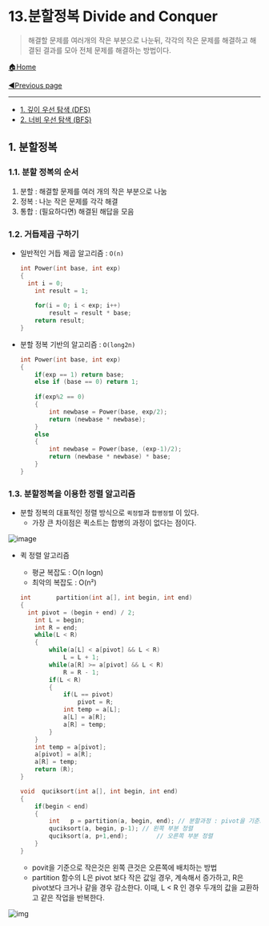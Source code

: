 # 13.분할정복 Divide and Conquer

>해결할 문제를 여러개의 작은 부분으로 나눈뒤, 각각의 작은 문제를 해결하고 해결된 결과를 모아 전체 문제를 해결하는 방법이다. 

[🏠Home](https://github.com/batboy118/Study_Note)

[◀Previous page ](./)

---

<!-- TOC -->

- [1. 깊이 우선 탐색 (DFS)](#1-깊이-우선-탐색-dfs)
- [2. 너비 우선 탐색 (BFS)](#2-너비-우선-탐색-bfs)

<!-- /TOC -->

## 1. 분할정복

### 1.1. 분할 정복의 순서

1. 분할 : 해결할 문제를 여러 개의 작은 부분으로 나눔
2. 정복 : 나눈 작은 문제를 각각 해결
3. 통합 : (필요하다면) 해결된 해답을 모음

### 1.2. 거듭제곱 구하기

- 일반적인 거듭 제곱 알고리즘 : `O(n)`

  ```c
  int Power(int base, int exp)
  {
  	int i = 0;
      int result = 1;
      
      for(i = 0; i < exp; i++)
          result = result * base;
      return result;
  }
  ```

- 분할 정복 기반의 알고리즘 : `O(long2n)`

  ```c
  int Power(int base, int exp)
  {
      if(exp == 1) return base;
      else if (base == 0) return 1;
      
      if(exp%2 == 0)
      {
          int newbase = Power(base, exp/2);
          return (newbase * newbase);
      }
      else
      {
          int newbase = Power(base, (exp-1)/2);
          return (newbase * newbase) * base;
      }
  }
  ```

### 1.3. 분할정복을 이용한 정렬 알고리즘

- 분할 정복의 대표적인 정렬 방식으로 `퀵정렬`과 `합병정렬` 이 있다.
  - 가장 큰 차이점은 퀵소트는 합병의 과정이 없다는 점이다.

![image](https://user-images.githubusercontent.com/53181778/77496034-f7f24200-6e41-11ea-9688-c52ac54ddd39.png)

- 퀵 정렬 알고리즘

  - 평균 복잡도 : O(n logn)
  - 최악의 복잡도 : O(n²)

  ```c
  int		partition(int a[], int begin, int end)
  {
  	int pivot = (begin + end) / 2;
      int L = begin;
      int R = end;
      while(L < R)
      {
          while(a[L] < a[pivot] && L < R)
              L = L + 1;
          while(a[R] >= a[pivot] && L < R)
              R = R - 1;
          if(L < R)
          {
              if(L == pivot)
                  pivot = R;
              int temp = a[L];
              a[L] = a[R];
              a[R] = temp;
          }
      }
      int temp = a[pivot];
      a[pivot] = a[R];
      a[R] = temp;
      return (R);
  }
  
  void	quciksort(int a[], int begin, int end)
  {
      if(begin < end)
      {
          int	p = partition(a, begin, end); // 분할과정 : pivot을 기준으로 정렬된 오른쪽 첫 인덱스를 p에 저장
          quciksort(a, begin, p-1);	// 왼쪽 부분 정렬
          quciksort(a, p+1,end);		// 오른쪽 부분 정렬
      }
  }
  ```

  - povit을 기준으로 작은것은 왼쪽 큰것은 오른쪽에 배치하는 방법
  - partition 함수의 L은 pivot 보다 작은 값일 경우, 계속해서 증가하고, R은 pivot보다 크거나 같을 경우 감소한다. 이때, L < R 인 경우 두개의 값을 교환하고 같은 작업을 반복한다.

![img](https://www.notion.so/image/https%3A%2F%2Fs3-us-west-2.amazonaws.com%2Fsecure.notion-static.com%2F092bb037-1f55-4d52-9424-bc2236d1a73c%2FUntitled.png?table=block&id=c0c791b4-c5c1-4751-9d56-4d39ee68a0d4&width=2890&cache=v2)